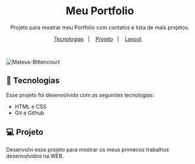 <h1 align="center"> Meu Portfolio </h1>

<p align="center">
Projeto para mostrar meu Portfolio com contatos e lista de mais projetos.
</p>

<p align="center">
  <a href="#-tecnologias">Tecnologias</a>&nbsp;&nbsp;&nbsp;|&nbsp;&nbsp;&nbsp;
  <a href="#-projeto">Projeto</a>&nbsp;&nbsp;&nbsp;|&nbsp;&nbsp;&nbsp;
  <a href="#-layout">Layout</a>&nbsp;&nbsp;&nbsp;
</p>


<br>

![Mateus-Bittencourt](https://github.com/user-attachments/assets/603cf2b1-bd00-4b2c-be22-463b795eaf41)



</p>

## 🚀 Tecnologias

Esse projeto foi desenvolvido com as seguintes tecnologias:

- HTML e CSS
- Git e Github


## 💻 Projeto
<p>
Desenvolvi esse projeto para mostrar os meus primeiros trabalhos desenvolvidos na WEB.